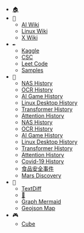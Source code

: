 - [<kbd>🏠</kbd>](https://junxnone.github.io)
- <kbd>📕</kbd>
  - [AI Wiki](https://junxnone.github.io/aiwiki/#/)
  - [Linux Wiki](https://junxnone.github.io/linux/)
  - [X Wiki](https://junxnone.github.io/xwiki/)
- <kbd>✒️</kbd>
  - [Kaggle](https://junxnone.github.io/kaggle/#/)
  - [CSC](https://junxnone.github.io/csc/#/)
  - [Leet Code](https://junxnone.github.io/leetcode/#/)
  - [Samples](https://junxnone.github.io/samples/)
- <kbd>🎡</kbd>
  - [NAS History](https://junxnone.github.io/wht/tech/nas/)
  - [OCR History](https://junxnone.github.io/wht/tech/ocr/)
  - [AI Game History](https://junxnone.github.io/wht/tech/aigame/)
  - [Linux Desktop History](https://junxnone.github.io/wht/tech/linuxdesktop)
  - [Transformer History](https://junxnone.github.io/wht/tech/transformer/)
  - [Attention History](https://junxnone.github.io/wht/tech/attention/)
  - [NAS History](https://junxnone.github.io/wht/tech/nas/)
  - [OCR History](https://junxnone.github.io/wht/tech/ocr/)
  - [AI Game History](https://junxnone.github.io/wht/tech/aigame/)
  - [Linux Desktop History](https://junxnone.github.io/wht/tech/linuxdesktop)
  - [Transformer History](https://junxnone.github.io/wht/tech/transformer/)
  - [Attention History](https://junxnone.github.io/wht/tech/attention/)
  - [Covid-19 History](https://junxnone.github.io/wht/covid19/)
  - [食品安全事件](https://junxnone.github.io/wht/food/)
  - [Mars Discovery](http://junxnone.github.io/wht/mars)
- <kbd>📐</kbd>
  - [TextDiff](https://junxnone.github.io/textdiff/)
  - [🚅](https://junxnone.github.io/at/)
  - [Graph Mermaid](https://mermaid-js.github.io/mermaid-live-editor)
  - [Geojson Map](https://junxnone.github.io/ge/)
- <kbd>🎮</kbd>
  - [Cube](https://junxnone.github.io/cube)
